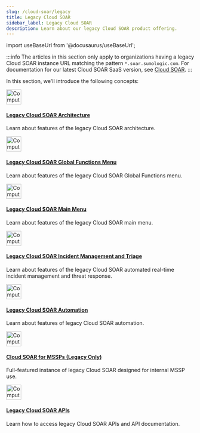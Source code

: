 ```yaml
---
slug: /cloud-soar/legacy
title: Legacy Cloud SOAR
sidebar_label: Legacy Cloud SOAR
description: Learn about our legacy Cloud SOAR product offering.
---
```


import useBaseUrl from '@docusaurus/useBaseUrl';

:::info
The articles in this section only apply to organizations having a legacy Cloud SOAR instance URL matching the pattern `*.soar.sumologic.com`. For documentation for our latest Cloud SOAR SaaS version, see [Cloud SOAR](/docs/cloud-soar/).
:::

In this section, we'll introduce the following concepts:

<div className="box-wrapper" >
<div className="box smallbox card">
  <div className="container">
  <a href={useBaseUrl('docs/cloud-soar/legacy/legacy-cloud-soar-architecture/')}><img src={useBaseUrl('img/icons/security/SOC.png')} alt="Computer chip icon" width="40"/><h4>Legacy Cloud SOAR Architecture</h4></a>
  <p>Learn about features of the legacy Cloud SOAR architecture.</p>
  </div>
</div>
<div className="box smallbox card">
  <div className="container">
  <a href={useBaseUrl('docs/cloud-soar/legacy/legacy-cloud-soar-global-functions-menu/')}><img src={useBaseUrl('img/icons/security/SOC.png')} alt="Computer chip icon" width="40"/><h4>Legacy Cloud SOAR Global Functions Menu</h4></a>
  <p>Learn about features of the legacy Cloud SOAR Global Functions menu.</p>
  </div>
</div>
<div className="box smallbox card">
  <div className="container">
  <a href={useBaseUrl('docs/cloud-soar/legacy/legacy-cloud-soar-main-menu/')}><img src={useBaseUrl('img/icons/security/SOC.png')} alt="Computer chip icon" width="40"/><h4>Legacy Cloud SOAR Main Menu</h4></a>
  <p>Learn about features of the legacy Cloud SOAR main menu.</p>
  </div>
</div>
<div className="box smallbox card">
  <div className="container">
  <a href={useBaseUrl('docs/cloud-soar/legacy/legacy-cloud-soar-incidents-and-triage/')}><img src={useBaseUrl('img/icons/security/SOC.png')} alt="Computer chip icon" width="40"/><h4>Legacy Cloud SOAR Incident Management and Triage</h4></a>
  <p>Learn about features of the legacy Cloud SOAR automated real-time incident management and threat response.</p>
  </div>
</div>
<div className="box smallbox card">
  <div className="container">
  <a href={useBaseUrl('docs/cloud-soar/legacy/legacy-cloud-soar-automation/')}><img src={useBaseUrl('img/icons/security/SOC.png')} alt="Computer chip icon" width="40"/><h4>Legacy Cloud SOAR Automation</h4></a>
  <p>Learn about features of legacy Cloud SOAR automation.</p>
  </div>
</div>
<div className="box smallbox card">
  <div className="container">
  <a href={useBaseUrl('docs/cloud-soar/legacy/legacy-cloud-soar-mssp')}><img src={useBaseUrl('img/icons/security/SOC.png')} alt="Computer chip icon" width="40"/><h4>Cloud SOAR for MSSPs (Legacy Only)</h4></a>
  <p>Full-featured instance of legacy Cloud SOAR designed for internal MSSP use.</p>
  </div>
</div>
<div className="box smallbox card">
  <div className="container">
  <a href={useBaseUrl('docs/cloud-soar/legacy/legacy-cloud-soar-apis/')}><img src={useBaseUrl('img/icons/security/SOC.png')} alt="Computer chip icon" width="40"/><h4>Legacy Cloud SOAR APIs</h4></a>
  <p>Learn how to access legacy Cloud SOAR APIs and API documentation.</p>
  </div>
</div>
</div>